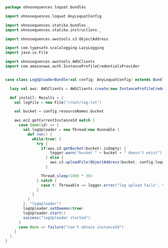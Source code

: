 
```scala
package ohnosequences.loquat.bundles

import ohnosequences.loquat.AnyLoquatConfig

import ohnosequences.statika.bundles._
import ohnosequences.statika.instructions._

import ohnosequences.awstools.s3.ObjectAddress

import com.typesafe.scalalogging.LazyLogging
import java.io.File

import ohnosequences.awstools.AWSClients
import com.amazonaws.auth.InstanceProfileCredentialsProvider


case class LogUploaderBundle(val config: AnyLoquatConfig) extends Bundle() with LazyLogging {

  lazy val aws: AWSClients = AWSClients.create(new InstanceProfileCredentialsProvider())

  def install: Results = {
    val logFile = new File("/root/log.txt")

    val bucket = config.resourceNames.bucket

    aws.ec2.getCurrentInstanceId match {
      case Some(id) => {
        val logUploader = new Thread(new Runnable {
          def run() {
            while(true) {
              try {
                if(aws.s3.getBucket(bucket).isEmpty) {
                    logger.warn("bucket " + bucket + " doesn't exist")
                  } else {
                    aws.s3.uploadFile(ObjectAddress(bucket, config.loquatId) / id, logFile)
                  }

                Thread.sleep(1000 * 30)
              } catch {
                case t: Throwable => logger.error("log upload fails", t);
              }
            }
          }
        }, "logUploader")
        logUploader.setDaemon(true)
        logUploader.start()
        success("logUploader started")
      }
      case None => failure("can't obtain instanceId")
    }
  }
}

```




[main/scala/ohnosequences/nisperito/bundles/InstructionsBundle.scala]: InstructionsBundle.scala.md
[main/scala/ohnosequences/nisperito/bundles/LogUploaderBundle.scala]: LogUploaderBundle.scala.md
[main/scala/ohnosequences/nisperito/bundles/ManagerBundle.scala]: ManagerBundle.scala.md
[main/scala/ohnosequences/nisperito/bundles/TerminationDaemonBundle.scala]: TerminationDaemonBundle.scala.md
[main/scala/ohnosequences/nisperito/bundles/WorkerBundle.scala]: WorkerBundle.scala.md
[main/scala/ohnosequences/nisperito/Config.scala]: ../Config.scala.md
[main/scala/ohnosequences/nisperito/dataMappings.scala]: ../dataMappings.scala.md
[main/scala/ohnosequences/nisperito/Nisperito.scala]: ../Nisperito.scala.md
[main/scala/ohnosequences/nisperito/Utils.scala]: ../Utils.scala.md
[test/scala/ohnosequences/nisperito/dataMappings.scala]: ../../../../../test/scala/ohnosequences/nisperito/dataMappings.scala.md
[test/scala/ohnosequences/nisperito/instructions.scala]: ../../../../../test/scala/ohnosequences/nisperito/instructions.scala.md